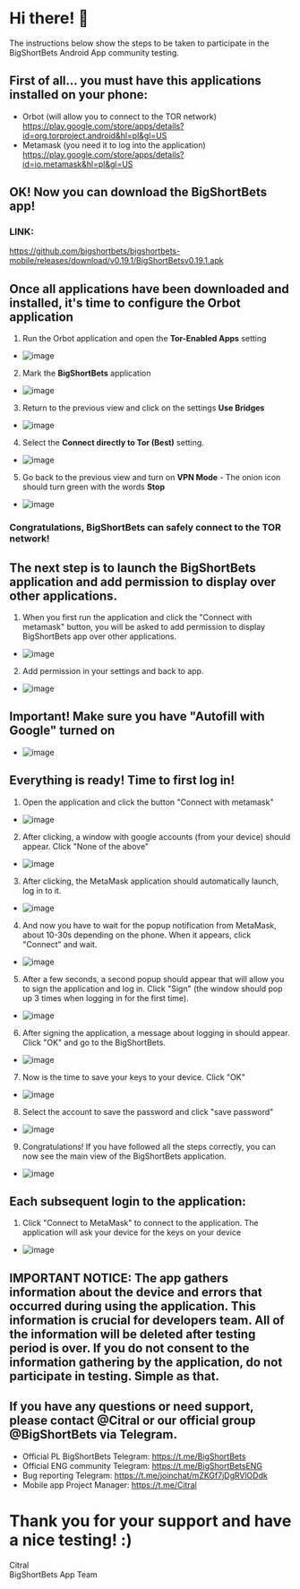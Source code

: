 #  Hi there! 👋
The instructions below show the steps to be taken to participate in the BigShortBets Android App community testing. 

##  First of all... you must have this applications installed on your phone: 
- Orbot (will allow you to connect to the TOR network)
https://play.google.com/store/apps/details?id=org.torproject.android&hl=pl&gl=US
- Metamask (you need it to log into the application) https://play.google.com/store/apps/details?id=io.metamask&hl=pl&gl=US

##  OK! Now you can download the BigShortBets app!

### LINK:
https://github.com/bigshortbets/bigshortbets-mobile/releases/download/v0.19.1/BigShortBetsv0.19.1.apk

## Once all applications have been downloaded and installed, it's time to configure the Orbot application

1. Run the Orbot application and open the **Tor-Enabled Apps** setting
- ![image](https://user-images.githubusercontent.com/90868153/133892944-966c5a71-2881-48af-9054-12a82267e402.png)
2. Mark the **BigShortBets** application
- ![image](https://user-images.githubusercontent.com/90868153/133893031-1e284b77-a234-42af-ade8-ff8bd52236c0.png)
3. Return to the previous view and click on the settings **Use Bridges**
- ![image](https://user-images.githubusercontent.com/90868153/133893145-4ac56b7e-9419-4348-afad-0128fd3acd73.png)
4. Select the **Connect directly to Tor (Best)** setting.
- ![image](https://user-images.githubusercontent.com/90868153/133893250-c8b247a5-44cb-4042-93e3-5351f839e5b2.png)
5. Go back to the previous view and turn on **VPN Mode** - The onion icon should turn green with the words **Stop**
- ![image](https://user-images.githubusercontent.com/90868153/134555223-7cd8bbfa-0611-4cbb-adb5-54492dd636da.png)

### Congratulations, BigShortBets can safely connect to the TOR network! 

## The next step is to launch the BigShortBets application and add permission to display over other applications. 
1. When you first run the application and click the "Connect with metamask" button, you will be asked to add permission to display BigShortBets app over other applications.
- ![image](https://user-images.githubusercontent.com/90868153/140608554-c374c0d3-20e9-4d48-84b2-a33b3c42ae4e.png)
2. Add permission in your settings and back to app. 
- ![image](https://user-images.githubusercontent.com/90868153/134555384-58657818-e0fe-40b1-8b13-d07dc92487fd.png)

## Important! Make sure you have "Autofill with Google" turned on
- ![image](https://user-images.githubusercontent.com/90868153/140610274-dbfa2776-edc3-4ddb-87ce-c4693d00dcec.png)

## Everything is ready! Time to first log in!
1. Open the application and click the button "Connect with metamask"
- ![image](https://user-images.githubusercontent.com/90868153/134556509-19e01da9-056d-4d7f-995d-3afa3f13a964.png)
2. After clicking, a window with google accounts (from your device) should appear. Click "None of the above"
- ![image](https://user-images.githubusercontent.com/90868153/140609990-48cefc2a-057f-4b4a-a166-63449be959db.png)
3. After clicking, the MetaMask application should automatically launch, log in to it.
- ![image](https://user-images.githubusercontent.com/90868153/133944595-61ca2d1e-1a3e-41a1-8b4f-ca9d0cf61483.png)
4. And now you have to wait for the popup notification from MetaMask, about 10-30s depending on the phone. When it appears, click "Connect" and wait.
- ![image](https://user-images.githubusercontent.com/90868153/134555496-c95244f9-46bd-4c63-84bf-17bf71af8d5c.png)
5. After a few seconds, a second popup should appear that will allow you to sign the application and log in. Click "Sign" (the window should pop up 3 times when logging in for the first time).
- ![image](https://user-images.githubusercontent.com/90868153/134555787-6af5147f-324f-48a8-b9c1-b54c9b49f3fd.png)
6. After signing the application, a message about logging in should appear. Click "OK" and go to the BigShortBets.
- ![image](https://user-images.githubusercontent.com/90868153/134555893-c8eb9d85-e7b5-4516-9808-4a7a2672f4b6.png)
7. Now is the time to save your keys to your device. Click "OK"
- ![image](https://user-images.githubusercontent.com/90868153/140610101-3a4d95ff-4c13-423f-b212-707c28e3cd80.png)
8. Select the account to save the password and click "save password"
- ![image](https://user-images.githubusercontent.com/90868153/140610320-4ecd3a0b-a438-4f16-a6f7-9d4dfdabdd7a.png)
9. Congratulations! If you have followed all the steps correctly, you can now see the main view of the BigShortBets application.
- ![image](https://user-images.githubusercontent.com/90868153/134556262-1e64cf4b-1618-42b3-99e2-fbf827448a10.png)

## Each subsequent login to the application: 
1. Click "Connect to MetaMask" to connect to the application. The application will ask your device for the keys on your device
- ![image](https://user-images.githubusercontent.com/90868153/140610210-a2d422d0-a3b4-43aa-aba5-7eed8f06c66e.png)


## IMPORTANT NOTICE: The app gathers information about the device and errors that occurred during using the application. This information is crucial for developers team. All of the information will be deleted after testing period is over. If you do not consent to the information gathering by the application, do not participate in testing. Simple as that.

## If you have any questions or need support, please contact @Citral or our official group @BigShortBets via Telegram.
- Official PL BigShortBets Telegram: https://t.me/BigShortBets 
- Official ENG community Telegram: https://t.me/BigShortBetsENG
- Bug reporting Telegram: https://t.me/joinchat/mZKGf7jDgRVlODdk
- Mobile app Project Manager: https://t.me/Citral 

# Thank you for your support and have a nice testing! :)


Citral \
BigShortBets App Team
